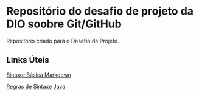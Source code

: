 # Repositório do desafio de projeto da DIO soobre Git/GitHub
Repositório criado para o Desafio de Projeto.

## Links Úteis

[Sintaxe Básica Markdown](https://www.markdownguide.org/basic-syntax/)

[Regras de Sintaxe Java](https://felipe-silva-aguiar.gitbook.io/dio-java/gitbook/sintaxe)
